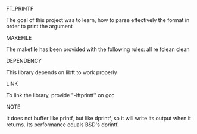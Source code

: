 FT_PRINTF

The goal of this project was to learn, how to parse effectively the format in order to print the argument

MAKEFILE

The makefile has been provided with the following rules: all re fclean clean

DEPENDENCY

This library depends on libft to work properly

LINK

To link the library, provide "-lftprintf" on gcc

NOTE

It does not buffer like printf, but like dprintf, so it will write its output when it returns. Its performance equals BSD's dprintf.
